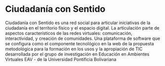 Ciudadanía con Sentido
==========
Ciudadanía con Sentido es una red social para articular iniciativas de la ciudadanía en el territorio físico y el espacio digital. La articulación parte de aspectos característicos de las redes virtuales: comunicación, interactividad, y creación de comunidades. Una plataforma de software que se configura como el componente tecnológico en la web de la propuesta metodológica para la formación en los usos y la apropiación de TIC desarrollada por el grupo de investigación en Educación en Ambientes Virtuales EAV - de la Universidad Pontificia Bolivariana
